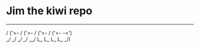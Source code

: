 # Jim the kiwi repo
  __ _         __ _       __ _     __ _           _ __
 /  ('>-      /  ('>-    /  ('>-  /  ('>-       -<')  \
 \__/         \__/       \__/     \__/             \__/
  L\_          L\_        L\_      L\_             _/I
